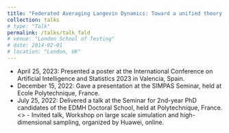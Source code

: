 ```yaml
---
title: "Federated Averaging Langevin Dynamics: Toward a unified theory and new algorithms"
collection: talks
# type: "Talk"
permalink: /talks/talk_fald
# venue: "London School of Testing"
# date: 2014-02-01
# location: "London, UK"
---
```


- April 25, 2023: Presented a poster at the International Conference on Artificial Intelligence and Statistics 2023 in Valencia, Spain.
- December 15, 2022: Gave a presentation at the SIMPAS Seminar, held at Ecole Polytechnique, France.
- July 25, 2022: Delivered a talk at the Seminar for 2nd-year PhD candidates of the EDMH Doctoral School, held at Polytechnique, France.
<> - Invited talk, Workshop on large scale simulation and high-dimensional sampling, organized by Huawei, online. 